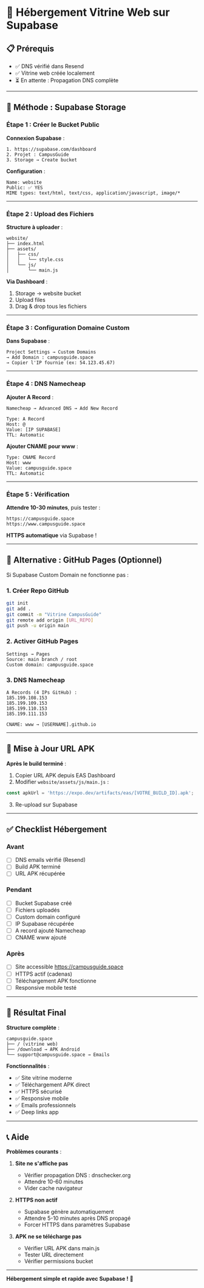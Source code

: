 # 🚀 Hébergement Vitrine Web sur Supabase

## 📋 Prérequis

- ✅ DNS vérifié dans Resend
- ✅ Vitrine web créée localement
- ⏳ En attente : Propagation DNS complète

---

## 🎯 Méthode : Supabase Storage

### Étape 1 : Créer le Bucket Public

**Connexion Supabase** :
```
1. https://supabase.com/dashboard
2. Projet : CampusGuide
3. Storage → Create bucket
```

**Configuration** :
```
Name: website
Public: ✅ YES
MIME types: text/html, text/css, application/javascript, image/*
```

---

### Étape 2 : Upload des Fichiers

**Structure à uploader** :
```
website/
├── index.html
├── assets/
│   ├── css/
│   │   └── style.css
│   └── js/
│       └── main.js
```

**Via Dashboard** :
1. Storage → website bucket
2. Upload files
3. Drag & drop tous les fichiers

---

### Étape 3 : Configuration Domaine Custom

**Dans Supabase** :
```
Project Settings → Custom Domains
→ Add Domain : campusguide.space
→ Copier l'IP fournie (ex: 54.123.45.67)
```

---

### Étape 4 : DNS Namecheap

**Ajouter A Record** :
```
Namecheap → Advanced DNS → Add New Record

Type: A Record
Host: @
Value: [IP SUPABASE]
TTL: Automatic
```

**Ajouter CNAME pour www** :
```
Type: CNAME Record
Host: www
Value: campusguide.space
TTL: Automatic
```

---

### Étape 5 : Vérification

**Attendre 10-30 minutes**, puis tester :
```
https://campusguide.space
https://www.campusguide.space
```

**HTTPS automatique** via Supabase !

---

## 🔧 Alternative : GitHub Pages (Optionnel)

Si Supabase Custom Domain ne fonctionne pas :

### 1. Créer Repo GitHub
```bash
git init
git add .
git commit -m "Vitrine CampusGuide"
git remote add origin [URL_REPO]
git push -u origin main
```

### 2. Activer GitHub Pages
```
Settings → Pages
Source: main branch / root
Custom domain: campusguide.space
```

### 3. DNS Namecheap
```
A Records (4 IPs GitHub) :
185.199.108.153
185.199.109.153
185.199.110.153
185.199.111.153

CNAME: www → [USERNAME].github.io
```

---

## 📱 Mise à Jour URL APK

**Après le build terminé** :

1. Copier URL APK depuis EAS Dashboard
2. Modifier `website/assets/js/main.js` :

```javascript
const apkUrl = 'https://expo.dev/artifacts/eas/[VOTRE_BUILD_ID].apk';
```

3. Re-upload sur Supabase

---

## ✅ Checklist Hébergement

### Avant
- [ ] DNS emails vérifié (Resend)
- [ ] Build APK terminé
- [ ] URL APK récupérée

### Pendant
- [ ] Bucket Supabase créé
- [ ] Fichiers uploadés
- [ ] Custom domain configuré
- [ ] IP Supabase récupérée
- [ ] A record ajouté Namecheap
- [ ] CNAME www ajouté

### Après
- [ ] Site accessible https://campusguide.space
- [ ] HTTPS actif (cadenas)
- [ ] Téléchargement APK fonctionne
- [ ] Responsive mobile testé

---

## 🎯 Résultat Final

**Structure complète** :
```
campusguide.space
├── / (vitrine web)
├── /download → APK Android
└── support@campusguide.space → Emails
```

**Fonctionnalités** :
- ✅ Site vitrine moderne
- ✅ Téléchargement APK direct
- ✅ HTTPS sécurisé
- ✅ Responsive mobile
- ✅ Emails professionnels
- ✅ Deep links app

---

## 📞 Aide

**Problèmes courants** :

1. **Site ne s'affiche pas**
   - Vérifier propagation DNS : dnschecker.org
   - Attendre 10-60 minutes
   - Vider cache navigateur

2. **HTTPS non actif**
   - Supabase génère automatiquement
   - Attendre 5-10 minutes après DNS propagé
   - Forcer HTTPS dans paramètres Supabase

3. **APK ne se télécharge pas**
   - Vérifier URL APK dans main.js
   - Tester URL directement
   - Vérifier permissions bucket

---

**Hébergement simple et rapide avec Supabase !** 🚀
